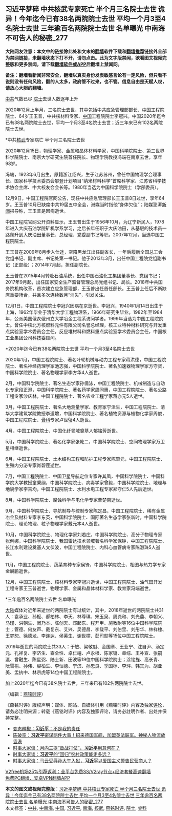 <h2>习近平梦碎 中共核武专家死亡 半个月三名院士去世 诡异！今年迄今已有38名两院院士去世 平均一个月3至4名院士去世 三年逾百名两院院士去世 名单曝光 中南海不可告人的秘密_277</h2> <p class="notice"><b>大陆网友注意：本文中的链接除此处和文末的<a href="https://github.com/bannedbook/fanqiang" >翻墙</a>软件下载和<a href="https://github.com/killgcd/justmysocks/blob/master/README.md">翻墙推荐</a>链接外全部为禁网链接，未翻墙状态下打不开，请勿点击。此为文字版禁闻，欲看图文视频完整版和更多禁闻，请下载<a href="https://github.com/bannedbook/fanqiang">翻墙软件或APP</a>后翻墙上禁闻网。</p><p>备注：翻墙看新闻非常安全，翻墙以真实身份发表敏感言论有一定风险，但只看不说则没有任何风险，翻的人太多，政府管不过来，也不管。信息自由是天赋人权，请放心大胆的翻墙。</b></p>  <div class="entry">  <p></p> <p><a href="https://www.bannedbook.org/bnews/tag/%e4%b8%ad%e5%85%b1/" class="st_tag internal_tag" rel="tag" title="标签 中共 下的日志">中共</a>气数已尽 <a href="https://www.bannedbook.org/bnews/tag/%e9%99%a2%e5%a3%ab/" class="st_tag internal_tag" rel="tag" title="标签 院士 下的日志">院士</a>去世人数逐年上升&nbsp; </p> <p>2020年12月上半月&#65292;三名院士去世&#65292;其中包括中共应急管理部部长&#12289;<span class='wp_keywordlink_affiliate'><a href="https://www.bannedbook.org/" title="中国" target="_blank">中国</a></span>工程院院士&#12289;64岁王玉普&#65292;中共核材料专家&#12289;<a href="https://www.bannedbook.org/bnews/tag/%E4%B8%AD%E5%9B%BD/" class="st_tag internal_tag" rel="tag" title="标签 中国 下的日志">中国</a>工程院院士李冠兴&#12290;中国2020年迄今已有38名两院院士去世&#65292;平均一个月3至4名院士去世&#65307;近三年来已有102名两院院士去世&#12290; </p> <p>   *中共<a href="https://www.bannedbook.org/bnews/tag/%E6%A0%B8%E6%AD%A6/" class="st_tag internal_tag" rel="tag" title="标签 核武 下的日志">核武</a>专家病亡 半个月三名院士去世</p> <p>2020年12月15日&#65292;物理学家&#12289;金属和晶体材料学家&#65292;中国<span class='wp_keywordlink'><a href="https://www.bannedbook.org/forum11/topic309.html" title="禁片：“科学”的棍子" target="_blank">科学</a></span>院院士&#12289;第三世界科学院院士&#12289;南京大学研究生院首任院长&#12289;物理学院教授冯端在南京去世&#65292;享年98岁&#12290;</p> <p>冯端&#65292;1923年6月出生&#65292;原籍浙江绍兴&#65292;生于江苏苏州&#65292;曾任中国物理学会理事长&#12289;国家科学技术委员会攀登计划项目&#8220;纳米材料科学&#8221;首席科学家&#12289;江苏省科学技术协会主席&#12289;中大校友会会长等&#12290;1980年当选为中国科学院院士&#65288;学部委员&#65289;&#12290; </p> <p>12月9日&#65292;中国工程院官网公告&#65292;现任中共应急管理部长王玉普8日过世&#65292;享年64岁&#12290;王玉普10月已缺席中共19届五中全会&#65292;港媒当时指他&#8220;身体欠佳&#8221;&#65307;陆媒澎湃<span class='wp_keywordlink_affiliate'><a href="https://www.bannedbook.org/" title="新闻">新闻</a></span>报导称&#65292;王玉普是因病逝世&#12290;</p>  <p>中国工程院官网公开资料显示&#65292;王玉普出生于1956年10月&#65292;为辽宁新民人&#65292;1978年进入大庆石油学院矿机学系学习&#65292;之后长年任职于大庆油田&#65292;从基层的技术员一路爬升到大庆油田董事长&#12289;总经理&#12289;党委副书记等职&#12290;2007年12月&#65292;当选中国工程院院士&#12290;</p> <p>   王玉普在2009年8月步入仕途&#65292;空降黑龙江出任副省长&#65292;一年后履新全国总工会党组书记&#12289;副主席&#12289;书记处第一书记&#12290;他于2013年3月&#65292;出任中国工程院党组副书记&#65288;正部级&#65289;&#65307;2014年7月起&#65292;担任副院长&#12290;</p> <p>王玉普在2015年4月转赴石油系统&#65292;出任中国石油化工集团董事长&#12289;党组书记&#65307;2017年9月起&#65292;出任国家安全生产监督管理总局党组书记&#12289;局长&#12290;2018年中共国务院机构改革&#65292;首次建立应急管理部&#65292;王玉普出任首任部长&#12290;王玉普上任后不断缺席重要场合&#65292;并且多次连续数月&#8220;消失&#8221;&#65292;引发关注&#12290;</p> <p>12月1日&#65292;中国工程院院士李冠兴因病在京逝世&#12290;李冠兴&#65292;1940年1月14日出生于上海&#65292;1962年毕业于清华大学工程物理系&#65292;1966年研究生毕业&#12290;1982年至1984年&#65292;公派美国俄亥俄州立大学冶金工程系访问学者&#12290;1999年当选为中国工程院院士&#12290;曾任中核北方核燃料元件有限公司名誉总经理&#65292;核工业特种材料研究与开发重点实验室学术委员会主任&#65292;反应堆材料和燃料重点实验室学术委员会主任&#65292;中国核工业集团公司科技委顾问&#12290; </p> <p>   *2020年迄今已有38名两院院士去世 平均一个月3至4名院士去世</p> <p>2020年1月&#65292;中国工程院院士&#12289;著名叶轮机械与动力工程专家蒋洪德&#65292;中国工程院院士&#12289;著名神经药理学家池志强&#65292;中国科学院院士&#12289;著名加速器物理学家方守贤&#65292;中国科学院院士&#12289;著名物理学家李方华4人逝世&#12290;</p> <p>2月&#65292;中国科学院院士&#12289;著名生态学家孙儒泳&#65292;中国工程院院士&#12289;机械制造与自动化专家段正澄&#65292;中国科学院院士&#12289;著名药学家周同惠&#65292;中国工程院院士&#12289;著名公路工程专家沙庆林&#65292;中国工程院院士&#12289;著名农业工程学家蒋亦元5人逝世&#12290;</p>  <p>3月&#65292;中国工程院院士&#12289;著名大地测量学家&#12289;教育家宁津生&#65292;中国工程院院士&#12289;清华大学建筑学院教授李道增&#65292;中国科学院院士&#12289;著名植物资源与植物化学家周俊&#65292;中国工程院院士&#12289;<a href="https://www.bannedbook.org/bnews/tag/%e9%aa%a8%e7%a7%91/" class="st_tag internal_tag" rel="tag" title="标签 骨科 下的日志">骨科</a>专家卢世璧4人逝世&#12290;</p> <p>4月&#65292;中国工程院院士&#12289;中国化纤领域奠基人郁铭芳逝世&#12290;</p> <p>5月&#65292;中国科学院院士&#12289;著名化学家张乾二&#65292;中国科学院院士&#12289;空间物理学家万卫星相继逝世&#12290;</p> <p>6月&#65292;中国工程院院士&#12289;土木结构工程和防护工程专家陈肇元&#65292;中国工程院院士&#12289;生殖内分泌专家肖碧莲逝世&#12290;</p> <p>   7月&#65292;中国工程院院士&#12289;中国卫星导航定位专家许其凤&#65292;中国科学院院士&#12289;中国科学院大学教授童秉纲&#65292;中国科学院院士&#12289;病毒学家曾毅&#65292;中国科学院院士&#12289;地理与地貌学家李吉均&#65292;中国工程院院士&#12289;水利水电工程专家郑守仁5人先后逝世&#12290;</p> <p>8月&#65292;中国科学院院士&#12289;腐蚀科学与电化学专家曹楚南逝世&#12290;</p> <p>9月&#65292;中国科学院院士&#12289;导航制导与控制专家陈定昌&#65292;中国工程院院士&#12289;稀有金属冶金及材料专家李东英&#65292;中国科学院院士&#12289;国际著名生态学家张新时&#65292;中国科学院院士&#12289;理论物理&#12289;粒子物理学家戴元本4人逝世&#12290;</p>  <p>10月&#65292;中国科学院院士&#12289;物理化学家刘若庄&#65292;中国科学院院士&#12289;高分子物理专家张俐娜&#65292;中国科学院院士&#12289;我国雷达技术领域著名科学家保铮&#65292;中国工程院院士&#12289;长江水利建设奠基人文伏波&#65292;中国工程院院士&#12289;内科心血管病专家陈灏珠5人逝世&#12290;</p> <p>11月&#65292;中国工程院院士&#12289;蔬菜育种专家侯锋&#65292;中国科学院院士&#12289;相图与热力学专家金展鹏逝世&#12290;</p> <p>12月&#65292;中国工程院院士&#12289;核材料专家李冠兴逝世&#65292;中国工程院院士&#12289;油气田开发工程专家王玉普逝世&#65292;物理学家&#12289;金属和晶体材料学家&#12289;教育家冯端逝世&#12290;</p> <p>   *三年逾百名两院院士去世 名单曝光</p> <p><span class='wp_keywordlink_affiliate'><a href="https://www.bannedbook.org/" title="大陆" target="_blank">大陆</a></span>媒体对近年来逝世的两院院士有过统计&#65292;其中&#65292;2018年逝世的两院院士共31人&#65306;袁承业&#12289;孙枢&#12289;郝柏林&#12289;李天&#12289;林尊琪&#12289;宋玉泉&#12289;周尧和&#12289;刘光鼎&#12289;李朝义&#12289;马瑾&#12289;洪朝生&#12289;闵乃本&#12289;陈创天&#12289;邓起东&#12289;程开甲&#12289;施教耐等16位中国科学院院士&#65307;管德&#12289;何友声&#12289;戴复东&#12289;艾兴&#12289;吴德昌&#12289;李载平&#12289;刘伯里&#12289;刘彤华&#12289;林祥棣&#12289;王梦恕&#12289;徐德龙&#12289;李连达&#12289;侯芙生&#12289;谢世楞&#12289;彭司勋等15位中国工程院院士&#12290;</p> <p>2019年逝世的两院院士共33人&#65306;于敏&#12289;梁敬魁&#12289;金国章&#12289;王业宁&#12289;沈自尹&#12289;汤定元&#12289;孔祥复&#12289;李济生&#12289;查全性&#12289;卓仁禧&#12289;卢永根&#12289;陈家镛&#12289;章综&#12289;王补宣&#12289;张嗣瀛&#12289;曾融生&#12289;陈星弼&#12289;陆士新&#12289;田波等19位中国科学院院士&#65307;涂铭旌&#12289;高长青&#12289;阮雪榆&#12289;孙伟&#12289;容柏生&#12289;李恒德&#12289;宁滨&#12289;孙忠良&#12289;季国标&#12289;李玶&#12289;韩其为&#12289;胡亚美&#12289;孟执中&#12289;林宗虎等14位中国工程院院士&#12290;</p> <p>加上2020年迄今已有38名院士去世&#65292;三年来已有102名两院院士去世&#12290;</p>  <p>&#65288;编辑&#65306;<a href="https://www.bannedbook.org/bnews/tag/%e7%87%95%e9%93%ad%e6%97%b6%e8%af%84/" class="st_tag internal_tag" rel="tag" title="标签 燕铭时评 下的日志">燕铭时评</a>&#65289;&nbsp;</p> <p>&#12298;燕铭时评&#12299;版权声明&#65306;媒体&#12289;网站&#12289;自媒体引用&#12298;燕铭时评&#12299;内容及独家<span class='wp_keywordlink_affiliate'><a href="https://www.bannedbook.org/bnews/comments/" title="新闻评论" target="_blank">评论</a></span>&#65292;请务必注明来源&#65307;转载&#12298;燕铭时评&#12299;内容及独家评论&#65292;请务必註明作者&#12289;出处并保持完整&#12290;</p> <ul class='op-related-articles' title='相关阅读'> <li><a href='https://www.bannedbook.org/bnews/ssgc/20201217/1449353.html' target='_blank'>变态辣椒：<b>习近平</b>：不是我的责任</a></li> <li><a href='https://www.bannedbook.org/bnews/cbnews/20201216/1449145.html' target='_blank'>陈破空：<b>习近平</b>密谋两件大事！招来德国军舰，加盟英法联军。神秘人物流放香港</a></li> <li><a href='https://www.bannedbook.org/bnews/comments/20201216/1449111.html' target='_blank'>时事大家谈：月内三提“备战打仗”，<b>习近平</b>用意何在？</a></li> <li><a href='https://www.bannedbook.org/bnews/comments/20201216/1449107.html' target='_blank'>时事大家谈：<b>习近平</b>的“回归”农村政策能走多远？</a></li> <li><a href='https://www.bannedbook.org/bnews/comments/20201216/1449106.html' target='_blank'>时事大家谈：马云受辱孙大午入狱，<b>习近平</b>以爱国主义警告民营商人？</a></li> </ul> <p class="texttj"> <a href="https://www.bannedbook.org/forum23/topic22702.html" target="_blank">V2free机场25%引荐返利：全平台免费SS/V2ray节点+经济套餐高速翻墙</a><br/> <a href="https://github.com/bannedbook/fanqiang/wiki/%E7%A6%81%E9%97%BB%E7%BD%91%E5%AE%89%E5%8D%93%E7%BF%BB%E5%A2%99%E6%96%B0%E9%97%BBAPP" target="_blank">免费PC翻墙、安卓VPN翻墙APP</a></p><p>  </p><a name='sharetosocial'></a>       <div><b>本文的图文或视频完整版</b>：<a href='https://www.bannedbook.org/bnews/comments/20201217/1449360.html'>习近平梦碎 中共核武专家死亡 半个月三名院士去世 诡异！今年迄今已有38名两院院士去世 平均一个月3至4名院士去世 三年逾百名两院院士去世 名单曝光 中南海不可告人的秘密_277</a></div>  </div><!--END ENTRY--> <div class="postfooter"> <div>本文标签：<a href="https://www.bannedbook.org/bnews/tag/%e4%b8%ad%e5%85%b1/" rel="tag">中共</a>, <a href="https://www.bannedbook.org/bnews/tag/%e4%b8%ad%e5%8d%97%e6%b5%b7/" rel="tag">中南海</a>, <a href="https://www.bannedbook.org/bnews/tag/%E4%B8%AD%E5%9B%BD/" rel="tag">中国</a>, <a href="https://www.bannedbook.org/bnews/tag/%e4%b9%a0%e8%bf%91%e5%b9%b3/" rel="tag">习近平</a>, <a href="https://www.bannedbook.org/bnews/tag/%e5%8d%97%e6%b5%b7/" rel="tag">南海</a>, <a href="https://www.bannedbook.org/bnews/tag/%E6%A0%B8%E6%AD%A6/" rel="tag">核武</a>, <a href="https://www.bannedbook.org/bnews/tag/%e7%87%95%e9%93%ad%e6%97%b6%e8%af%84/" rel="tag">燕铭时评</a>, <a href="https://www.bannedbook.org/bnews/tag/%e9%99%a2%e5%a3%ab/" rel="tag">院士</a>, <a href="https://www.bannedbook.org/bnews/tag/%e9%aa%a8%e7%a7%91/" rel="tag">骨科</a></div>  </div><!--END POSTFOOTER--> 
